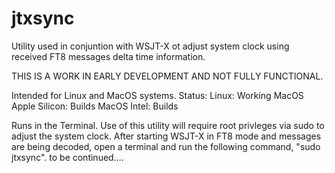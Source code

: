 # jtxsync
Utility used in conjuntion with WSJT-X ot adjust system clock using received FT8 messages delta time information.

THIS IS A WORK IN EARLY DEVELOPMENT AND NOT FULLY FUNCTIONAL.

Intended for Linux and MacOS systems. 
Status:
    Linux: Working
    MacOS Apple Silicon: Builds
    MacOS Intel: Builds
    
Runs in the Terminal.
Use of this utility will require root privleges via sudo to adjust the system clock.
After starting WSJT-X in FT8 mode and messages are being decoded, open a terminal and run the following command, "sudo jtxsync".
to be continued....
